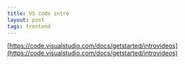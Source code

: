 ```yaml
---
title: VS code intro
layout: post
tags: frontend
---
```


[https://code.visualstudio.com/docs/getstarted/introvideos](https://code.visualstudio.com/docs/getstarted/introvideos)